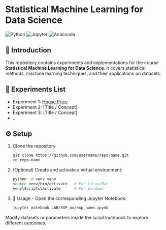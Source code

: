 # Statistical Machine Learning for Data Science  

![Python](https://img.shields.io/badge/python-3.12%2B-blue.svg)  ![Jupyter](https://img.shields.io/badge/Jupyter-Notebook-orange?logo=jupyter)  ![Anaconda](https://img.shields.io/badge/Anaconda-Data%20Science-green?logo=anaconda)  

## 📌 Introduction  
This repository contains experiments and implementations for the course **Statistical Machine Learning for Data Science**. It covers statistical methods, machine learning techniques, and their applications on datasets.  

## 📂 Experiments List  
- Experiment 1: [House Price](/LAB/EXP_1/HousePrice.md)
- Experiment 2: [Title / Concept]  
- Experiment 3: [Title / Concept]  
- ...  

## ⚙️ Setup  
1. Clone the repository  
   ```bash
   git clone https://github.com/username/repo-name.git
   cd repo-name

2. (Optional) Create and activate a virtual environment:
    ```bash
    python -m venv venv
    source venv/bin/activate   # For Linux/Mac
    venv\Scripts\activate      # For Windows

3. 🚀 Usage - Open the corresponding Jupyter Notebook:
    ```bash
    jupyter notebook LAB/EXP_no/exp_name.ipynb
Modify datasets or parameters inside the script/notebook to explore different outcomes.

